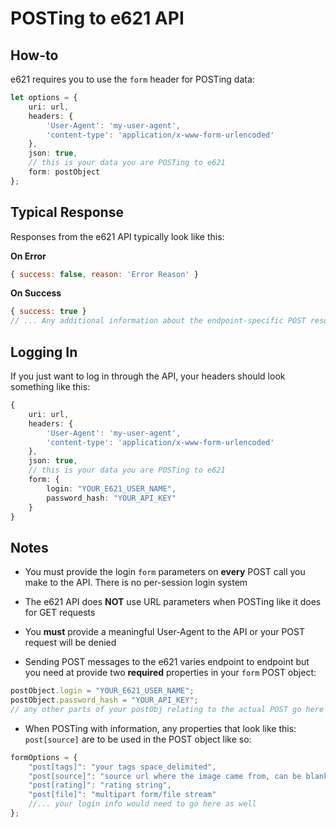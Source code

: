 # POSTing to e621 API

## How-to

e621 requires you to use the `form` header for POSTing data:

```typescript
let options = {
    uri: url,
    headers: {
        'User-Agent': 'my-user-agent',
        'content-type': 'application/x-www-form-urlencoded'
    },
    json: true,
    // this is your data you are POSTing to e621
    form: postObject
};
```

## Typical Response

Responses from the e621 API typically look like this:

**On Error**
```js
{ success: false, reason: 'Error Reason' }
```


**On Success**
```js
{ success: true }
// ... Any additional information about the endpoint-specific POST results will also be returned
```


## Logging In

If you just want to log in through the API, your headers should look something like this:

```typescript
{
    uri: url,
    headers: {
        'User-Agent': 'my-user-agent',
        'content-type': 'application/x-www-form-urlencoded'
    },
    json: true,
    // this is your data you are POSTing to e621
    form: {
        login: "YOUR_E621_USER_NAME",
        password_hash: "YOUR_API_KEY"
    }
}
```


## Notes

- You must provide the login `form` parameters on **every** POST call you make to the API. There is no per-session login system

- The e621 API does **NOT** use URL parameters when POSTing like it does for GET requests

- You **must** provide a meaningful User-Agent to the API or your POST request will be denied

- Sending POST messages to the e621 varies endpoint to endpoint but you need at provide two **required** properties in your `form` POST object:

```typescript
postObject.login = "YOUR_E621_USER_NAME";
postObject.password_hash = "YOUR_API_KEY";
// any other parts of your postObj relating to the actual POST go here
```

- When POSTing with information, any properties that look like this: `post[source]` are to be used in the POST object like so:

```typescript
formOptions = {
    "post[tags]": "your tags space_delimited",
    "post[source]": "source url where the image came from, can be blank but is required",
    "post[rating]": "rating string",
    "post[file]": "multipart form/file stream"
    //... your login info would need to go here as well
};
```